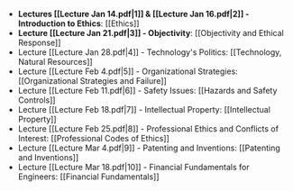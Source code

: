 - **Lectures [[Lecture Jan 14.pdf|1]] & [[Lecture Jan 16.pdf|2]] - Introduction to Ethics**: [[Ethics]]
- **Lecture [[Lecture Jan 21.pdf|3]] - Objectivity**: [[Objectivity and Ethical Response]]
- Lecture [[Lecture Jan 28.pdf|4]] - Technology's Politics: [[Technology, Natural Resources]] 
- Lecture [[Lecture Feb 4.pdf|5]] - Organizational Strategies: [[Organizational Strategies and Failure]]
- Lecture [[Lecture Feb 11.pdf|6]] - Safety Issues: [[Hazards and Safety Controls]]
- Lecture [[Lecture Feb 18.pdf|7]] - Intellectual Property: [[Intellectual Property]] 
- Lecture [[Lecture Feb 25.pdf|8]] - Professional Ethics and Conflicts of Interest: [[Professional Codes of Ethics]]
- Lecture [[Lecture Mar 4.pdf|9]] - Patenting and Inventions: [[Patenting and Inventions]]
- Lecture [[Lecture Mar 18.pdf|10]] - Financial Fundamentals for Engineers: [[Financial Fundamentals]]